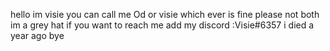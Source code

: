 hello im visie you can call me Od or visie which ever is fine please not both im a grey hat if you want to reach me 
add my discord :Visie#6357
i died a year ago
bye
<!---
Od-Visie/Od-Visie is a ✨ special ✨ repository because its `README.md` (this file) appears on your GitHub profile.
You can click the Preview link to take a look at your changes.
--->
